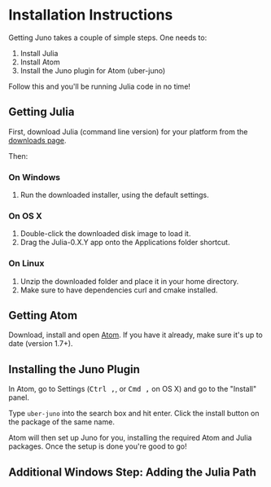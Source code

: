# Installation Instructions

Getting Juno takes a couple of simple steps. One needs to:

1. Install Julia
2. Install Atom
3. Install the Juno plugin for Atom (uber-juno)

Follow this and you'll be running Julia code in no time!

## Getting Julia

First, download Julia (command line version) for your platform from the [downloads page](http://julialang.org/downloads/).

Then:

### On Windows

1. Run the downloaded installer, using the default settings.

### On OS X

1. Double-click the downloaded disk image to load it.
2. Drag the Julia-0.X.Y app onto the Applications folder shortcut.

### On Linux

1. Unzip the downloaded folder and place it in your home directory.
2. Make sure to have dependencies curl and cmake installed.

## Getting Atom

Download, install and open [Atom](https://atom.io). If you have it already, make sure it's up to date (version 1.7+).

## Installing the Juno Plugin

In Atom, go to Settings (<kbd>Ctrl ,</kbd>, or <kbd>Cmd ,</kbd> on OS X) and go to the "Install" panel.

Type `uber-juno` into the search box and hit enter. Click the install button on the package of the same name.

Atom will then set up Juno for you, installing the required Atom and Julia packages. Once the setup is done you're good to go!

## Additional Windows Step: Adding the Julia Path
